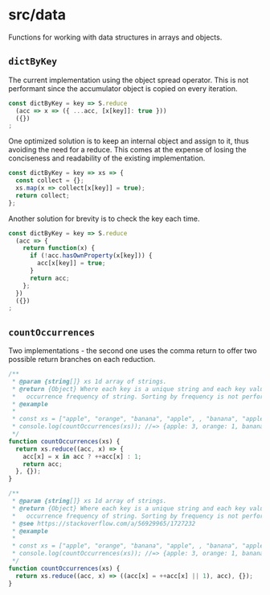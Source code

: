 # src/data

Functions for working with data structures in arrays and objects.

## `dictByKey`

The current implementation using the object spread operator. This is not performant since the accumulator object is copied on every iteration.

```js
const dictByKey = key => S.reduce
  (acc => x => ({ ...acc, [x[key]]: true }))
  ({})
;
```

One optimized solution is to keep an internal object and assign to it, thus avoiding the need for a reduce. This comes at the expense of losing the conciseness and readability of the existing implementation.

```js
const dictByKey = key => xs => {
  const collect = {};
  xs.map(x => collect[x[key]] = true);
  return collect;
};
```

Another solution for brevity is to check the key each time.

```js
const dictByKey = key => S.reduce
  (acc => {
    return function(x) {
      if (!acc.hasOwnProperty(x[key])) {
        acc[x[key]] = true;
      }
      return acc;
    };
  })
  ({})
;
```

## `countOccurrences`

Two implementations - the second one uses the comma return to offer two
 possible return branches on each reduction.

```js
/**
 * @param {string[]} xs 1d array of strings.
 * @return {Object} Where each key is a unique string and each key value is the
 *   occurrence frequency of string. Sorting by frequency is not performed.
 * @example
 *
 * const xs = ["apple", "orange", "banana", "apple", , "banana", "apple"];
 * console.log(countOccurrences(xs)); //=> {apple: 3, orange: 1, banana: 2}
 */
function countOccurrences(xs) {
  return xs.reduce((acc, x) => {
    acc[x] = x in acc ? ++acc[x] : 1;
    return acc;
  }, {});
}
```

```js
/**
 * @param {string[]} xs 1d array of strings.
 * @return {Object} Where each key is a unique string and each key value is the
 *   occurrence frequency of string. Sorting by frequency is not performed.
 * @see https://stackoverflow.com/a/56929965/1727232
 * @example
 *
 * const xs = ["apple", "orange", "banana", "apple", , "banana", "apple"];
 * console.log(countOccurrences(xs)); //=> {apple: 3, orange: 1, banana: 2}
 */
function countOccurrences(xs) {
  return xs.reduce((acc, x) => ((acc[x] = ++acc[x] || 1), acc), {});
}
```
